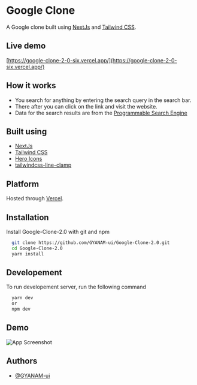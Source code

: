 # Google Clone
A Google clone built using [NextJs](https://nextjs.org/) and [Tailwind CSS](https://tailwindcss.com/).

## Live demo
[https://google-clone-2-0-six.vercel.app/](https://google-clone-2-0-six.vercel.app/)

## How it works
- You search for anything by entering the search query in the search bar.
- There after you can click on the link and visit the website.
- Data for the search results are from the [Programmable Search Engine](https://developers.google.com/custom-search/v1/overview)

## Built using
- [NextJs](https://nextjs.org/)
- [Tailwind CSS](https://tailwindcss.com/)
- [Hero Icons](https://heroicons.com/)
- [tailwindcss-line-clamp](https://github.com/tailwindlabs/tailwindcss-line-clamp)

## Platform
Hosted through [Vercel](https://vercel.com/).

## Installation

Install Google-Clone-2.0 with git and npm

```bash
  git clone https://github.com/GYANAM-ui/Google-Clone-2.0.git
  cd Google-Clone-2.0
  yarn install
```
    
## Developement

To run developement server, run the following command

```bash
  yarn dev 
  or
  npm dev
```


## Demo

![App Screenshot](https://im.ezgif.com/tmp/ezgif-1-bb5e49fa5e.gif)


## Authors

- [@GYANAM-ui](https://www.github.com/GYANAM-ui)
